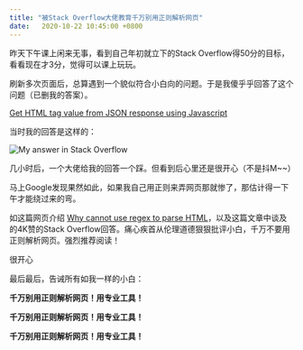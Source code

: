 ```yaml
---
title: "被Stack Overflow大佬教育千万别用正则解析网页"
date:   2020-10-22 10:45:00 +0800
---
```


昨天下午课上闲来无事，看到自己年初就立下的Stack Overflow得50分的目标，看看现在才3分，觉得可以课上玩玩。

刷新多次页面后，总算遇到一个貌似符合小白向的问题。于是我傻乎乎回答了这个问题（已删我的答案）。

[Get HTML tag value from JSON response using Javascript](https://stackoverflow.com/questions/64459103/get-html-tag-value-from-json-response-using-javascript/64460151?noredirect=1#comment113983169_64460151)

当时我的回答是这样的：

![My answer in Stack Overflow](https://i.imgur.com/EuCTcOO.jpg)

几小时后，一个大佬给我的回答一个踩。但看到后心里还是很开心（不是抖M~~）

马上Google发现果然如此，如果我自己用正则来弄网页那就惨了，那估计得一下午才能绕过来的弯。

如这篇网页介绍 [Why cannot use regex to parse HTML](https://blog.codinghorror.com/parsing-html-the-cthulhu-way/)，以及这篇文章中谈及的4K赞的Stack Overflow回答。痛心疾首从伦理道德狠狠批评小白，千万不要用正则解析网页。强烈推荐阅读！

很开心

最后最后，告诫所有如我一样的小白：

**千万别用正则解析网页！用专业工具！**

**千万别用正则解析网页！用专业工具！**

**千万别用正则解析网页！用专业工具！**




